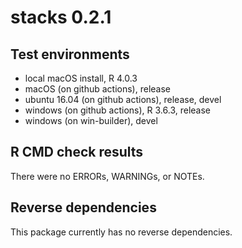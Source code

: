 # stacks 0.2.1

## Test environments

* local macOS install, R 4.0.3
* macOS (on github actions), release 
* ubuntu 16.04 (on github actions), release, devel
* windows (on github actions), R 3.6.3, release
* windows (on win-builder), devel

## R CMD check results

There were no ERRORs, WARNINGs, or  NOTEs.

## Reverse dependencies

This package currently has no reverse dependencies.